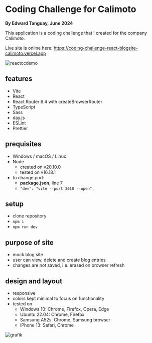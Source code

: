 # Coding Challenge for Calimoto
**By Edward Tanguay, June 2024**

This application is a coding challenge that I created for the company Calimoto.

Live site is online here: https://coding-challenge-react-blogsite-calimoto.vercel.app 

![reactccdemo](https://github.com/edwardtanguay/coding-challenge-react-blogsite-calimoto/assets/446574/d0c97f1b-567b-4b31-a437-acffc4196d14)

## features

- Vite
- React
- React Router 6.4 with createBrowserRouter
- TypeScript
- Sass
- day.js
- ESLint
- Prettier

## prequisites

- Windows / macOS / Linux
- Node
  - created on v20.10.0
  - tested on v16.18.1
- to change port:
  - **package.json**, line 7
  - `"dev": "vite --port 3010 --open",`
    
## setup

- clone repository
- `npm i`
- `npm run dev`

## purpose of site

- mock blog site
- user can view, delete and create blog entries
- changes are not saved, i.e. erased on browser refresh

## design and layout

- responsive
- colors kept minimal to focus on functionality
- tested on
  - Windows 10: Chrome, Firefox, Opera, Edge
  - Ubuntu 22.04: Chrome, Firefox
  - Samsung A52s: Chrome, Samsung browser
  - iPhone 13: Safari, Chrome

![grafik](https://github.com/edwardtanguay/coding-challenge-react-blogsite-calimoto/assets/446574/df3707dc-5478-4b2d-b941-8de249e46b4f)



